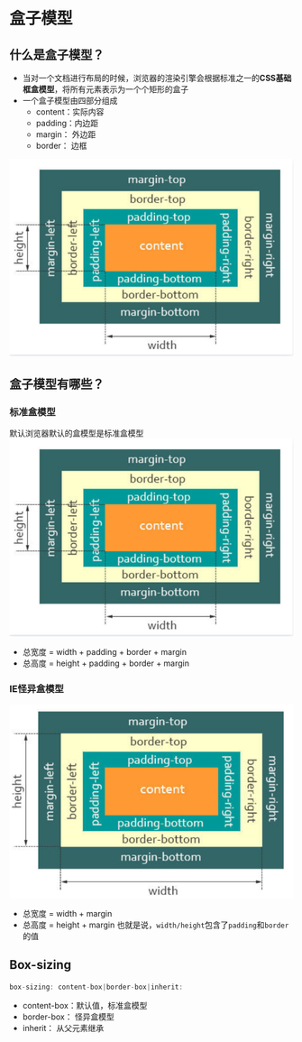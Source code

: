 # 盒子模型
## 什么是盒子模型？
- 当对一个文档进行布局的时候，浏览器的渲染引擎会根据标准之一的**CSS基础框盒模型**，将所有元素表示为一个个矩形的盒子
- 一个盒子模型由四部分组成
  - content：实际内容
  - padding：内边距
  - margin： 外边距
  - border： 边框

![alt text](images/image.png)

## 盒子模型有哪些？
### 标准盒模型
默认浏览器默认的盒模型是标准盒模型
![alt text](images/image.png)
- 总宽度 = width + padding + border + margin
- 总高度 = height + padding + border + margin

### IE怪异盒模型
![alt text](images/image-1.png)
- 总宽度 = width + margin
- 总高度 = height + margin
也就是说，``width/height``包含了``padding``和``border``的值

## Box-sizing
```js
box-sizing: content-box|border-box|inherit:
```
- content-box：默认值，标准盒模型
- border-box： 怪异盒模型
- inherit：    从父元素继承